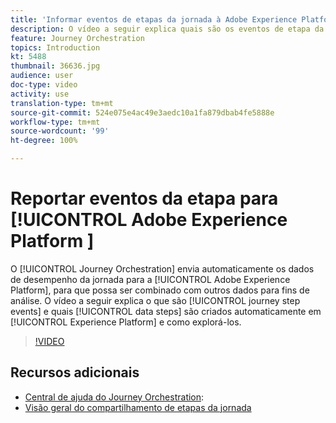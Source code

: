 ```yaml
---
title: 'Informar eventos de etapas da jornada à Adobe Experience Platform '
description: O vídeo a seguir explica quais são os eventos de etapa da jornada, quais etapas de dados são criadas automaticamente na Experience Platform e como analisá-las.
feature: Journey Orchestration
topics: Introduction
kt: 5488
thumbnail: 36636.jpg
audience: user
doc-type: video
activity: use
translation-type: tm+mt
source-git-commit: 524e075e4ac49e3aedc10a1fa879dbab4fe5888e
workflow-type: tm+mt
source-wordcount: '99'
ht-degree: 100%

---
```



# Reportar eventos da etapa para [!UICONTROL Adobe Experience Platform ]

O [!UICONTROL Journey Orchestration] envia automaticamente os dados de desempenho da jornada para a [!UICONTROL Adobe Experience Platform], para que possa ser combinado com outros dados para fins de análise.
O vídeo a seguir explica o que são [!UICONTROL journey step events] e quais [!UICONTROL data steps] são criados automaticamente em [!UICONTROL Experience Platform] e como explorá-los.

>[!VIDEO](https://video.tv.adobe.com/v/36636?quality=12)

## Recursos adicionais

* [Central de ajuda do Journey Orchestration](https://docs.adobe.com/content/help/pt-BR/journeys/using/journey-orchestration-home.html):
* [Visão geral do compartilhamento de etapas da jornada](https://docs.adobe.com/content/help/pt-BR/journeys/using/building-journeys/sharing-journey-steps/sharing-overview.html)
